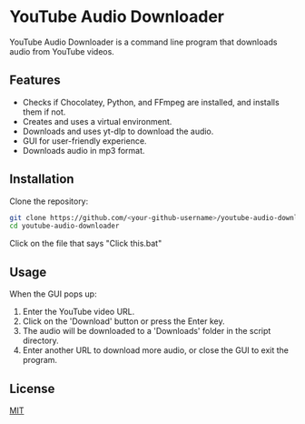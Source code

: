# YouTube Audio Downloader

YouTube Audio Downloader is a command line program that downloads audio from YouTube videos.

## Features

- Checks if Chocolatey, Python, and FFmpeg are installed, and installs them if not.
- Creates and uses a virtual environment.
- Downloads and uses yt-dlp to download the audio.
- GUI for user-friendly experience.
- Downloads audio in mp3 format.

## Installation

Clone the repository:

```bash
git clone https://github.com/<your-github-username>/youtube-audio-downloader.git
cd youtube-audio-downloader
```

Click on the file that says "Click this.bat"

## Usage

When the GUI pops up:

1. Enter the YouTube video URL.
2. Click on the 'Download' button or press the Enter key.
3. The audio will be downloaded to a 'Downloads' folder in the script directory.
4. Enter another URL to download more audio, or close the GUI to exit the program.

## License

[MIT](https://choosealicense.com/licenses/mit/)
